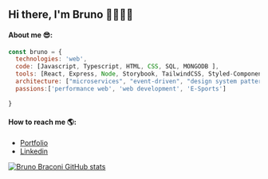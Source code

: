## Hi there, I'm Bruno 👋😁🐱‍👤

#### About me 😎:
```javascript
const bruno = {
  technologies: 'web',
  code: [Javascript, Typescript, HTML, CSS, SQL, MONGODB ],
  tools: [React, Express, Node, Storybook, TailwindCSS, Styled-Components, NodeJS],
  architecture: ["microservices", "event-driven", "design system pattern"],
  passions:['performance web', 'web development', 'E-Sports']
 
}
```
#### How to reach me 🌎:

- [Portfolio](https://brunobraconi.vercel.app/)
- [Linkedin](https://www.linkedin.com/in/bruno-braconi-63a39714b/)

[![Bruno Braconi GitHub stats](https://github-readme-stats.vercel.app/api?username=brunorbraconi)](https://github.com/anuraghazra/github-readme-stats)

<!--
**brunorbraconi/brunorbraconi** is a ✨ _special_ ✨ repository because its `README.md` (this file) appears on your GitHub profile.

Here are some ideas to get you started:

- 🔭 I’m currently working on ...
- 🌱 I’m currently learning ...
- 👯 I’m looking to collaborate on ...
- 🤔 I’m looking for help with ...
- 💬 Ask me about ...
- 📫 How to reach me: ...
- 😄 Pronouns: ...
- ⚡ Fun fact: ...
-->
